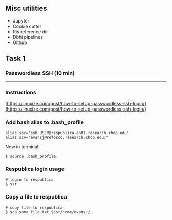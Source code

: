 ## Misc utilities
* Jupyter
* Cookie cutter 
* Ris reference dir 
* Dbhi pipelines
* Github

## Task 1
### Passwordless SSH (10 min)
---

### Instructions
[https://linuxize.com/post/how-to-setup-passwordless-ssh-login/](https://linuxize.com/post/how-to-setup-passwordless-ssh-login/)

### Add bash alias to .bash_profile
```
alias ssr='ssh USER@respublica-an01.research.chop.edu'
alias scv="evansj@refosco.research.chop.edu:"
```
Now in terminal:
```
$ source .bash_profile
```

### Respublica login usage
```
# login to respublica
$ ssr
```

### Copy a file to respublica
```
# copy file to respublica
$ scp some_file.txt $ssr/home/evansj/
```
